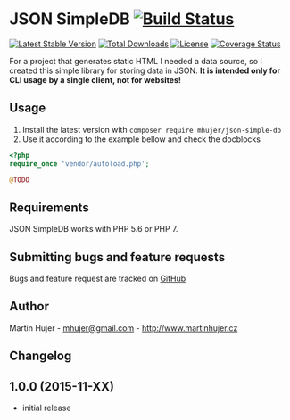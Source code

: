 # JSON SimpleDB [![Build Status](https://travis-ci.org/mhujer/json-simple-db.svg?branch=master)](https://travis-ci.org/mhujer/json-simple-db)

[![Latest Stable Version](https://poser.pugx.org/mhujer/json-simple-db/version.png)](https://packagist.org/packages/mhujer/json-simple-db) [![Total Downloads](https://poser.pugx.org/mhujer/json-simple-db/downloads.png)](https://packagist.org/packages/mhujer/json-simple-db) [![License](https://poser.pugx.org/mhujer/json-simple-db/license.svg)](https://packagist.org/packages/mhujer/json-simple-db)  [![Coverage Status](https://coveralls.io/repos/mhujer/json-simple-db/badge.svg?branch=master&service=github)](https://coveralls.io/github/mhujer/json-simple-db?branch=master)

For a project that generates static HTML I needed a data source, so I created this simple library for storing data in JSON. **It is intended only for CLI usage by a single client, not for websites!**

Usage
----
1. Install the latest version with `composer require mhujer/json-simple-db`
2. Use it according to the example bellow and check the docblocks

```php
<?php
require_once 'vendor/autoload.php';

@TODO

```

Requirements
------------
JSON SimpleDB works with PHP 5.6 or PHP 7.

Submitting bugs and feature requests
------------------------------------
Bugs and feature request are tracked on [GitHub](https://github.com/mhujer/json-simple-db/issues)

Author
------
Martin Hujer - <mhujer@gmail.com> - <http://www.martinhujer.cz>

Changelog
----------

## 1.0.0 (2015-11-XX)
- initial release
